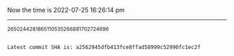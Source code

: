Now the time is 2022-07-25 16:26:14 pm

---

<small>2650244281865110535266881702724696</small>

```txt

Latest commit SHA is: a2562945dfb413fce8ffad58999c52990fc1ec2f
```
